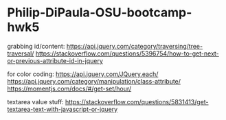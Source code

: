# Philip-DiPaula-OSU-bootcamp-hwk5



grabbing id/content:
https://api.jquery.com/category/traversing/tree-traversal/
https://stackoverflow.com/questions/5396754/how-to-get-next-or-previous-attribute-id-in-jquery

for color coding:
https://api.jquery.com/JQuery.each/
https://api.jquery.com/category/manipulation/class-attribute/
https://momentjs.com/docs/#/get-set/hour/


textarea value stuff:
https://stackoverflow.com/questions/5831413/get-textarea-text-with-javascript-or-jquery